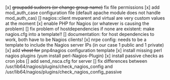 [x] ~~groupadd sudoers (or change group name)~~ fix file permissions
[x] add mod_auth_case configuration file (default apache module does not handle mod_auth_cas)
[] nagios::client mvparent and virtual are very custom values at the moment
[x] enable PHP for Nagios (or whatever is causing the problem)
[] fix problem of hostdependencies if none are existent: make nagios.cfg into a template!!
[] documentation: for host dependencies to work, both have to be Nagios clients!
[x] nrpe config: needs to be a template to include the Nagios server IPs (in our case 1 public and 1 private)
[x] add ~~vhost for~~ pnp4nagios configuration template
[x] install missing perl nagios plugins (yum install perl-Nagios-Plugin)
[x] install passive checks as cron jobs
[] add send_nsca.cfg for server
[] fix differences between /usr/lib64/nagios/plugins/check_nagios_config and /usr/lib64/nagios/plugins/check_nagios_config_passive
